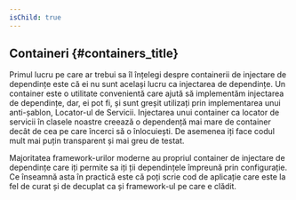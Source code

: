 ```yaml
---
isChild: true
---
```


## Containeri {#containers_title}

Primul lucru pe care ar trebui sa îl înțelegi despre containerii de injectare de dependințe este că ei nu sunt același
lucru ca injectarea de dependințe. Un container este o utilitate convenientă care ajută să implementăm injectarea de
dependințe, dar, ei pot fi, și sunt greșit utilizați prin implementarea unui anti-șablon, Locator-ul de Servicii.
Injectarea unui container ca locator de servicii în clasele noastre creează o dependență mai mare de container decât de
cea pe care încerci să o înlocuiești. De asemenea iți face codul mult mai puțin transparent și mai greu de testat.

Majoritatea framework-urilor moderne au propriul container de injectare de dependințe care iți permite sa iți ții
dependințele împreună prin configurație. Ce înseamnă asta în practică este că poți scrie cod de aplicație care este la
fel de curat și de decuplat ca și framework-ul pe care e clădit.

